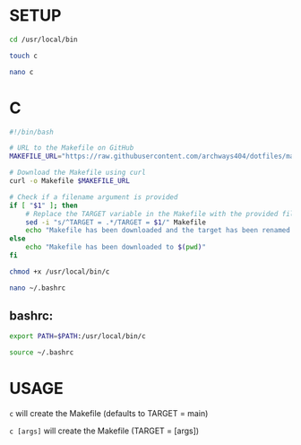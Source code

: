 # SETUP
```sh
cd /usr/local/bin
```

```sh
touch c
```

```sh
nano c
```
# C
```sh
#!/bin/bash

# URL to the Makefile on GitHub
MAKEFILE_URL="https://raw.githubusercontent.com/archways404/dotfiles/main/c-script"

# Download the Makefile using curl
curl -o Makefile $MAKEFILE_URL

# Check if a filename argument is provided
if [ "$1" ]; then
    # Replace the TARGET variable in the Makefile with the provided filename
    sed -i "s/^TARGET = .*/TARGET = $1/" Makefile
    echo "Makefile has been downloaded and the target has been renamed to $1 in $(pwd)"
else
    echo "Makefile has been downloaded to $(pwd)"
fi
```

```sh
chmod +x /usr/local/bin/c
```

```sh
nano ~/.bashrc
```

## bashrc:
```sh
export PATH=$PATH:/usr/local/bin/c
```

```sh
source ~/.bashrc
```

# USAGE
```c``` will create the Makefile (defaults to TARGET = main)

```c [args]``` will create the Makefile (TARGET = [args])

